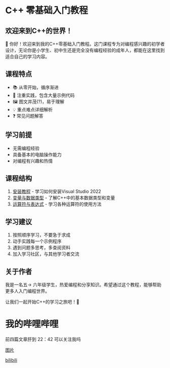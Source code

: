 # C++ 零基础入门教程

## 欢迎来到C++的世界！

👋 你好！欢迎来到我的C++零基础入门教程。这门课程专为对编程感兴趣的初学者设计，无论你是小学生、初中生还是完全没有编程经验的成年人，都能在这里找到适合自己的学习内容。

## 课程特点

- 📚 从零开始，循序渐进
- 🎯 注重实践，包含大量示例代码
- 🖼️ 图文并茂(?)，易于理解
- 💡 重点难点详细解析
- ❓ 常见问题解答

## 学习前提

- 无需编程经验
- 具备基本的电脑操作能力
- 对编程有兴趣和热情

## 课程结构

1. [安装教程](01-installation.md) - 学习如何安装Visual Studio 2022
2. [变量与数据类型](02-variables.md) - 了解C++中的基本数据类型和变量
3. [运算符与表达式](03-operators.md) - 学习各种运算符的使用方法

## 学习建议

1. 按照顺序学习，不要急于求成
2. 动手实践每一个示例程序
3. 遇到问题多思考，多查阅资料
4. 加入学习社区，与其他学习者交流

## 关于作者

我是一名五-> 六年级学生，热爱编程和分享知识。希望通过这个教程，能够帮助更多人入门编程世界。

让我们一起开始C++的学习之旅吧！🚀

# 我的哔哩哔哩

前四篇文章肝到 22：42 可以关注我吗

[图片](/docs/image/2025.8.3_22.44time_screenshort.png)

[bilibili](https://space.bilibili.com/3546673517168960)